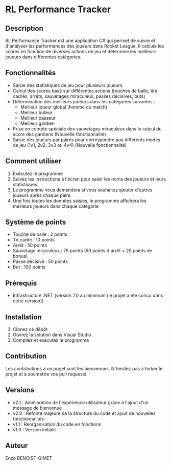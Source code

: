 # RL Performance Tracker

## Description
RL Performance Tracker est une application C# qui permet de suivre et d'analyser les performances des joueurs dans Rocket League. Il calcule les scores en fonction de diverses actions de jeu et détermine les meilleurs joueurs dans différentes catégories.

## Fonctionnalités
- Saisie des statistiques de jeu pour plusieurs joueurs
- Calcul des scores basé sur différentes actions (touches de balle, tirs cadrés, arrêts, sauvetages miraculeux, passes décisives, buts)
- Détermination des meilleurs joueurs dans les catégories suivantes :
  - Meilleur joueur global (homme du match)
  - Meilleur buteur
  - Meilleur passeur
  - Meilleur gardien
- Prise en compte spéciale des sauvetages miraculeux dans le calcul du score des gardiens (Nouvelle fonctionnalité)
- Saisie des joueurs par paires pour correspondre aux différents modes de jeu (1v1, 2v2, 3v3 ou 4v4) (Nouvelle fonctionnalité)

## Comment utiliser
1. Exécutez le programme
2. Suivez les instructions à l'écran pour saisir les noms des joueurs et leurs statistiques
3. Le programme vous demandera si vous souhaitez ajouter d'autres joueurs après chaque paire
4. Une fois toutes les données saisies, le programme affichera les meilleurs joueurs dans chaque catégorie

## Système de points
- Touche de balle : 2 points
- Tir cadré : 10 points
- Arrêt : 50 points
- Sauvetage miraculeux : 75 points (50 points d'arrêt + 25 points de bonus)
- Passe décisive : 50 points
- But : 100 points

## Prérequis
- Infrastructure .NET (version 7.0 au minimum (le projet a été conçu dans cette version))

## Installation
1. Clonez ce dépôt
2. Ouvrez la solution dans Visual Studio
3. Compilez et exécutez le programme

## Contribution
Les contributions à ce projet sont les bienvenues. N'hésitez pas à forker le projet et à soumettre vos pull requests.

## Versions
- v2.1 : Amélioration de l'expérience utilisateur grâce à l'ajout d'un message de bienvenue
- v2.0 : Refonte majeure de la structure du code et ajout de nouvelles fonctionnalités
- v1.1 : Réorganisation du code en fonctions
- v1.0 : Version initiale

## Auteur
Enzo BENOIST-GIMET
